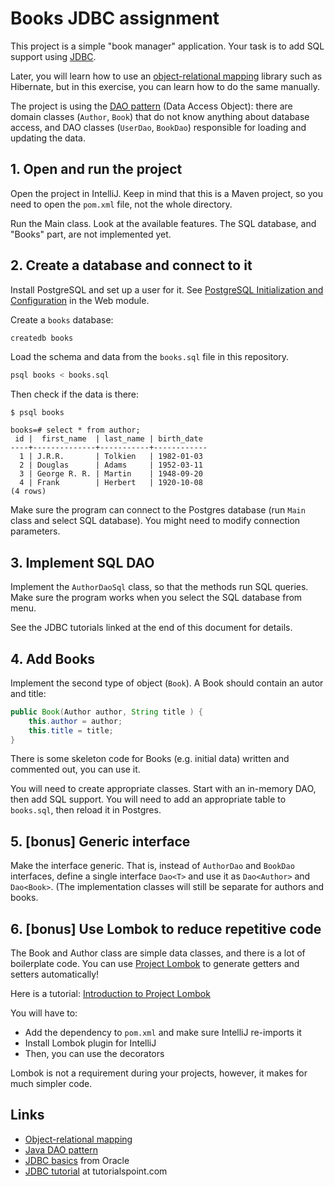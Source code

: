 # Books JDBC assignment

This project is a simple "book manager" application. Your task is to add SQL support using [JDBC](https://en.wikipedia.org/wiki/Java_Database_Connectivity).

Later, you will learn how to use an [object-relational mapping](https://en.wikipedia.org/wiki/Object-relational_mapping) library such as Hibernate, but in this exercise, you can learn how to do the same manually.

The project is using the [DAO pattern](https://www.baeldung.com/java-dao-pattern) (Data Access Object): there are domain classes (`Author`, `Book`) that do not know anything about database access, and DAO classes (`UserDao`, `BookDao`) responsible for loading and updating the data.

## 1. Open and run the project

Open the project in IntelliJ. Keep in mind that this is a Maven project, so you need to open the `pom.xml` file, not the whole directory.

Run the Main class. Look at the available features. The SQL database, and "Books" part, are not implemented yet.

## 2. Create a database and connect to it

Install PostgreSQL and set up a user for it. See [PostgreSQL Initialization and Configuration](https://codecool.gitlab.io/codecool-curriculum/web-python/#/../pages/tools/postgresql-installation-and-configuration) in the Web module.

Create a `books` database:

```sh
createdb books
``` 

Load the schema and data from the `books.sql` file in this repository.

```sh
psql books < books.sql
```

Then check if the data is there:

```
$ psql books

books=# select * from author;
 id |  first_name  | last_name | birth_date 
----+--------------+-----------+------------
  1 | J.R.R.       | Tolkien   | 1982-01-03
  2 | Douglas      | Adams     | 1952-03-11
  3 | George R. R. | Martin    | 1948-09-20
  4 | Frank        | Herbert   | 1920-10-08
(4 rows)
```

Make sure the program can connect to the Postgres database (run `Main` class and select SQL database). You might need to modify connection parameters.

## 3. Implement SQL DAO

Implement the `AuthorDaoSql` class, so that the methods run SQL queries. Make sure the program works when you select the SQL database from menu.

See the JDBC tutorials linked at the end of this document for details.

## 4. Add Books

Implement the second type of object (`Book`). A Book should contain an autor and title:
```java
public Book(Author author, String title ) {
    this.author = author;
    this.title = title;
}
``` 

There is some skeleton code for Books (e.g. initial data) written and commented out, you can use it.

You will need to create appropriate classes. Start with an in-memory DAO, then add SQL support. You will need to add an appropriate table to `books.sql`, then reload it in Postgres.

## 5. [bonus] Generic interface

Make the interface generic. That is, instead of `AuthorDao` and `BookDao` interfaces, define a single interface `Dao<T>` and use it as `Dao<Author>` and `Dao<Book>`. (The implementation classes will still be separate for authors and books.

## 6. [bonus] Use Lombok to reduce repetitive code

The Book and Author class are simple data classes, and there is a lot of boilerplate code. You can use [Project Lombok](https://projectlombok.org/) to generate getters and setters automatically!

Here is a tutorial: [Introduction to Project Lombok](https://www.baeldung.com/intro-to-project-lombok)

You will have to:
* Add the dependency to `pom.xml` and make sure IntelliJ re-imports it
* Install Lombok plugin for IntelliJ
* Then, you can use the decorators

Lombok is not a requirement during your projects, however, it makes for much simpler code.

## Links

* [Object-relational mapping](https://en.wikipedia.org/wiki/Object-relational_mapping) 
* [Java DAO pattern](https://www.baeldung.com/java-dao-pattern)
* [JDBC basics](https://docs.oracle.com/javase/tutorial/jdbc/basics/index.html) from Oracle
* [JDBC tutorial](https://www.tutorialspoint.com/jdbc/) at tutorialspoint.com